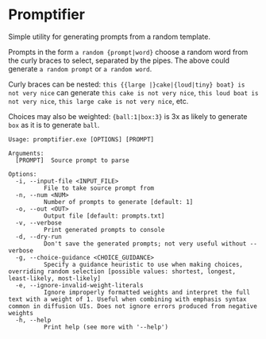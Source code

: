 # Promptifier

Simple utility for generating prompts from a random template.

Prompts in the form `a random {prompt|word}` choose a random word from the curly
braces to select, separated by the pipes. The above could generate `a random prompt` or
`a random word`.

Curly braces can be nested: `this {{large |}cake|{loud|tiny} boat} is not very nice`
can generate `this cake is not very nice`, `this loud boat is not very nice`,
`this large cake is not very nice`, etc.

Choices may also be weighted: `{ball:1|box:3}` is 3x as likely to generate `box` as it is
to generate `ball`.

```
Usage: promptifier.exe [OPTIONS] [PROMPT]

Arguments:
  [PROMPT]  Source prompt to parse

Options:
  -i, --input-file <INPUT_FILE>
          File to take source prompt from
  -n, --num <NUM>
          Number of prompts to generate [default: 1]
  -o, --out <OUT>
          Output file [default: prompts.txt]
  -v, --verbose
          Print generated prompts to console
  -d, --dry-run
          Don't save the generated prompts; not very useful without --verbose
  -g, --choice-guidance <CHOICE_GUIDANCE>
          Specify a guidance heuristic to use when making choices, overriding random selection [possible values: shortest, longest, least-likely, most-likely]
  -e, --ignore-invalid-weight-literals
          Ignore improperly formatted weights and interpret the full text with a weight of 1. Useful when combining with emphasis syntax common in diffusion UIs. Does not ignore errors produced from negative weights
  -h, --help
          Print help (see more with '--help')
```